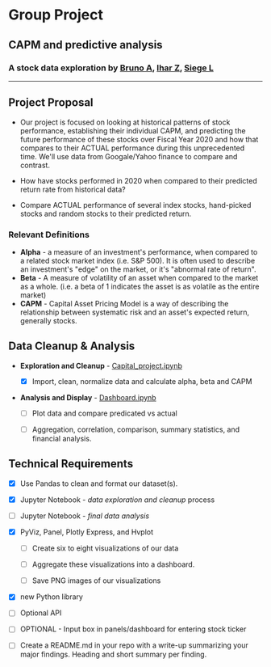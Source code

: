 # Group Project

## CAPM and predictive analysis

### A stock data exploration by [Bruno A](https://github.com/basobo), [Ihar Z](https://github.com/IharZ), [Siege L](https://github.com/CapraRoyale)

---

## Project Proposal

* Our project is focused on looking at historical patterns of stock performance, establishing their individual CAPM, and predicting the future performance of these stocks over Fiscal Year 2020 and how that compares to their ACTUAL performance during this unprecedented time. We'll use data from Googale/Yahoo finance to compare and contrast.

* How have stocks performed in 2020 when compared to their predicted return rate from historical data?

* Compare ACTUAL performance of several index stocks, hand-picked stocks and random stocks to their predicted return.

### Relevant Definitions

* **Alpha** - a measure of an investment's performance, when compared to a related stock market index (i.e. S&P 500). It is often used to describe an investment's "edge" on the market, or it's "abnormal rate of return".
* **Beta** - A measure of volatility of an asset when compared to the market as a whole. (i.e. a beta of 1 indicates the asset is as volatile as the entire market)
* **CAPM** - Capital Asset Pricing Model is a way of describing the relationship between systematic risk and an asset's expected return, generally stocks.

## Data Cleanup & Analysis

* **Exploration and Cleanup** - [Capital_project.ipynb](./Capital_project.ipynb)

  * [X] Import, clean, normalize data and calculate alpha, beta and CAPM

* **Analysis and Display** - [Dashboard.ipynb](./Dashboard.ipynb)

  * [ ] Plot data and compare predicated vs actual

  * [ ] Aggregation, correlation, comparison, summary statistics, and financial analysis.

## Technical Requirements

* [x] Use Pandas to clean and format our dataset(s).

* [x] Jupyter Notebook - *data exploration and cleanup* process

* [ ] Jupyter Notebook - *final data analysis*

* [X] PyViz, Panel, Plotly Express, and Hvplot

  * [ ] Create six to eight visualizations of our data

  * [ ] Aggregate these visualizations into a dashboard.

  * [ ] Save PNG images of our visualizations

* [X] new Python library

* [ ] Optional API

* [ ] OPTIONAL - Input box in panels/dashboard for entering stock ticker

* [ ] Create a README.md in your repo with a write-up summarizing your major findings. Heading and short summary per finding.